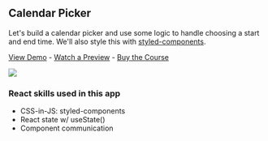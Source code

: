 ## Calendar Picker

Let's build a calendar picker and use some logic to handle choosing a start and end time. We'll also style this with [styled-components](https://styled-components.com/).

[View Demo](https://d4vfr.csb.app/) - [Watch a Preview](https://learn.chrisoncode.io/courses/make-20-react-apps/302585-10-calendar-picker/864913-00-calendar-picker-preview) - [Buy the Course](https://20ReactApps.com/?utm_source=github.com&utm_medium=readme)

[![](https://scotch-res.cloudinary.com/video/upload/vs_50,dl_200,e_loop/v1592352063/10_-_calendar-picker_oeeacl.gif)](https://learn.chrisoncode.io/courses/make-20-react-apps/302585-10-calendar-picker/864913-00-calendar-picker-preview)

### React skills used in this app

- CSS-in-JS: styled-components
- React state w/ useState()
- Component communication